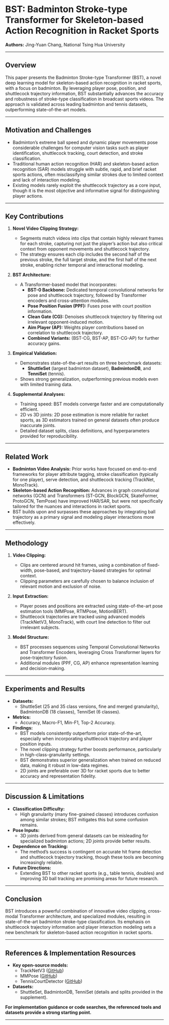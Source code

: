 # **BST: Badminton Stroke-type Transformer for Skeleton-based Action Recognition in Racket Sports**

**Authors:** Jing-Yuan Chang, National Tsing Hua University

---

## **Overview**

This paper presents the Badminton Stroke-type Transformer (BST), a novel deep learning model for skeleton-based action recognition in racket sports, with a focus on badminton. By leveraging player pose, position, and shuttlecock trajectory information, BST substantially advances the accuracy and robustness of stroke-type classification in broadcast sports videos. The approach is validated across leading badminton and tennis datasets, outperforming state-of-the-art models.

---

## **Motivation and Challenges**

- Badminton’s extreme ball speed and dynamic player movements pose considerable challenges for computer vision tasks such as player identification, shuttlecock tracking, court detection, and stroke classification.
- Traditional human action recognition (HAR) and skeleton-based action recognition (SAR) models struggle with subtle, rapid, and brief racket sports actions, often misclassifying similar strokes due to limited context and lack of interaction modeling.
- Existing models rarely exploit the shuttlecock trajectory as a core input, though it is the most objective and informative signal for distinguishing player actions.

---

## **Key Contributions**

1. **Novel Video Clipping Strategy:**
   - Segments match videos into clips that contain highly relevant frames for each stroke, capturing not just the player’s action but also critical context from opponent movements and shuttlecock trajectory.
   - The strategy ensures each clip includes the second half of the previous stroke, the full target stroke, and the first half of the next stroke, enabling richer temporal and interactional modeling.

2. **BST Architecture:**
   - A Transformer-based model that incorporates:
     - **BST-0 Backbone:** Dedicated temporal convolutional networks for pose and shuttlecock trajectory, followed by Transformer encoders and cross-attention modules.
     - **Pose Position Fusion (PPF):** Fuses pose with court position information.
     - **Clean Gate (CG):** Denoises shuttlecock trajectory by filtering out irrelevant opponent-induced motion.
     - **Aim Player (AP):** Weights player contributions based on correlation to shuttlecock trajectory.
     - **Combined Variants:** (BST-CG, BST-AP, BST-CG-AP) for further accuracy gains.

3. **Empirical Validation:**
   - Demonstrates state-of-the-art results on three benchmark datasets:
     - **ShuttleSet** (largest badminton dataset), **BadmintonDB**, and **TenniSet** (tennis).
   - Shows strong generalization, outperforming previous models even with limited training data.

4. **Supplemental Analyses:**
   - Training speed: BST models converge faster and are computationally efficient.
   - 2D vs 3D joints: 2D pose estimation is more reliable for racket sports, as 3D estimators trained on general datasets often produce inaccurate joints.
   - Detailed dataset splits, class definitions, and hyperparameters provided for reproducibility.

---

## **Related Work**

- **Badminton Video Analysis:** Prior works have focused on end-to-end frameworks for player attribute tagging, stroke classification (typically for one player), serve detection, and shuttlecock tracking (TrackNet, MonoTrack).
- **Skeleton-based Action Recognition:** Advances in graph convolutional networks (GCN) and Transformers (ST-GCN, BlockGCN, SkateFormer, ProtoGCN, TemPose) have improved HAR/SAR, but were not specifically tailored for the nuances and interactions in racket sports.
- BST builds upon and surpasses these approaches by integrating ball trajectory as a primary signal and modeling player interactions more effectively.

---

## **Methodology**

1. **Video Clipping:**  
   - Clips are centered around hit frames, using a combination of fixed-width, pose-based, and trajectory-based strategies for optimal context.
   - Clipping parameters are carefully chosen to balance inclusion of relevant motion and exclusion of noise.

2. **Input Extraction:**  
   - Player poses and positions are extracted using state-of-the-art pose estimation tools (MMPose, RTMPose, MotionBERT).
   - Shuttlecock trajectories are tracked using advanced models (TrackNetV3, MonoTrack), with court line detection to filter out irrelevant subjects.

3. **Model Structure:**  
   - BST processes sequences using Temporal Convolutional Networks and Transformer Encoders, leveraging Cross Transformer layers for pose-trajectory fusion.
   - Additional modules (PPF, CG, AP) enhance representation learning and decision-making.

---

## **Experiments and Results**

- **Datasets:**  
  - ShuttleSet (25 and 35 class versions, fine and merged granularity), BadmintonDB (18 classes), TenniSet (6 classes).
- **Metrics:**  
  - Accuracy, Macro-F1, Min-F1, Top-2 Accuracy.
- **Findings:**  
  - BST models consistently outperform prior state-of-the-art, especially when incorporating shuttlecock trajectory and player position inputs.
  - The novel clipping strategy further boosts performance, particularly in high-class-granularity settings.
  - BST demonstrates superior generalization when trained on reduced data, making it robust in low-data regimes.
  - 2D joints are preferable over 3D for racket sports due to better accuracy and representation fidelity.

---

## **Discussion & Limitations**

- **Classification Difficulty:**  
  - High granularity (many fine-grained classes) introduces confusion among similar strokes; BST mitigates this but some confusion remains.
- **Pose Inputs:**  
  - 3D joints derived from general datasets can be misleading for specialized badminton actions; 2D joints provide better results.
- **Dependence on Tracking:**  
  - The method’s success is contingent on accurate hit frame detection and shuttlecock trajectory tracking, though these tools are becoming increasingly reliable.
- **Future Directions:**  
  - Extending BST to other racket sports (e.g., table tennis, doubles) and improving 3D ball tracking are promising areas for future research.

---

## **Conclusion**

BST introduces a powerful combination of innovative video clipping, cross-modal Transformer architecture, and specialized modules, resulting in state-of-the-art badminton stroke-type classification. Its emphasis on shuttlecock trajectory information and player interaction modeling sets a new benchmark for skeleton-based action recognition in racket sports.

---

## **References & Implementation Resources**

- **Key open-source models:**  
  - TrackNetV3 ([GitHub](https://github.com/alenzenx/TrackNetV3))
  - MMPose ([GitHub](https://github.com/open-mmlab/mmpose))
  - TennisCourtDetector ([GitHub](https://github.com/yastrebksv/TennisCourtDetector))
- **Datasets:**  
  - ShuttleSet, BadmintonDB, TenniSet (details and splits provided in the supplement).

**For implementation guidance or code searches, the referenced tools and datasets provide a strong starting point.**

---